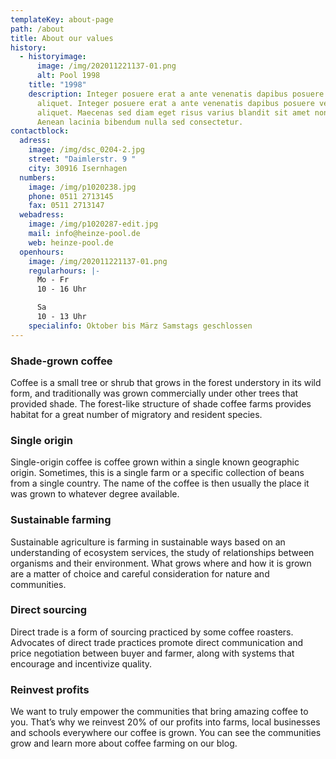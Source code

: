 ```yaml
---
templateKey: about-page
path: /about
title: About our values
history:
  - historyimage:
      image: /img/202011221137-01.png
      alt: Pool 1998
    title: "1998"
    description: Integer posuere erat a ante venenatis dapibus posuere velit
      aliquet. Integer posuere erat a ante venenatis dapibus posuere velit
      aliquet. Maecenas sed diam eget risus varius blandit sit amet non magna.
      Aenean lacinia bibendum nulla sed consectetur.
contactblock:
  adress:
    image: /img/dsc_0204-2.jpg
    street: "Daimlerstr. 9 "
    city: 30916 Isernhagen
  numbers:
    image: /img/p1020238.jpg
    phone: 0511 2713145
    fax: 0511 2713147
  webadress:
    image: /img/p1020287-edit.jpg
    mail: info@heinze-pool.de
    web: heinze-pool.de
  openhours:
    image: /img/202011221137-01.png
    regularhours: |-
      Mo - Fr
      10 - 16 Uhr

      Sa
      10 - 13 Uhr
    specialinfo: Oktober bis März Samstags geschlossen
---
```

### Shade-grown coffee
Coffee is a small tree or shrub that grows in the forest understory in its wild form, and traditionally was grown commercially under other trees that provided shade. The forest-like structure of shade coffee farms provides habitat for a great number of migratory and resident species.

### Single origin
Single-origin coffee is coffee grown within a single known geographic origin. Sometimes, this is a single farm or a specific collection of beans from a single country. The name of the coffee is then usually the place it was grown to whatever degree available.

### Sustainable farming
Sustainable agriculture is farming in sustainable ways based on an understanding of ecosystem services, the study of relationships between organisms and their environment. What grows where and how it is grown are a matter of choice and careful consideration for nature and communities.

### Direct sourcing
Direct trade is a form of sourcing practiced by some coffee roasters. Advocates of direct trade practices promote direct communication and price negotiation between buyer and farmer, along with systems that encourage and incentivize quality.

### Reinvest profits
We want to truly empower the communities that bring amazing coffee to you. That’s why we reinvest 20% of our profits into farms, local businesses and schools everywhere our coffee is grown. You can see the communities grow and learn more about coffee farming on our blog.
